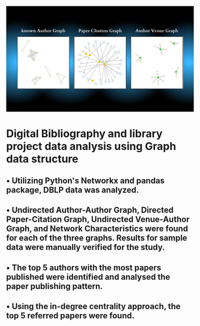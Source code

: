 <div align="center"><img src="https://github.com/nelson123-lab/Graph-data-analysis-on-digital-bibliography-and-library-project/blob/9cb9a4ea5fe195784bde42b67d18587f4f0999dd/Light%20Pink%20and%20Orange%20Soft%20Gradient%20Tutorial%20Talking%20Presentation.png" width="1100"/></div>

# Digital Bibliography and library project data analysis using Graph data structure

## • Utilizing Python's Networkx and pandas package, DBLP data was analyzed.
## • Undirected Author-Author Graph, Directed Paper-Citation Graph, Undirected Venue-Author Graph, and Network Characteristics were found for each of the three graphs. Results for sample data were manually verified for the study.
## • The top 5 authors with the most papers published were identified and analysed the paper publishing pattern.
## • Using the in-degree centrality approach, the top 5 referred papers were found.
